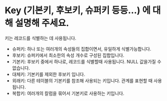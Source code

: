 # Key (기본키, 후보키, 슈퍼키 등등…) 에 대해 설명해 주세요.

키는 레코드를 식별하는 데 사용됩니다.

- 슈퍼키: 하나 또는 여러개의 속성들의 집합이면서, 유일하게 식별가능합니다.
- 후보키: 슈퍼키에서 최소한의 속성 개수로 구성된 집합입니다.
- 기본키: 후보키 중에서 하나로, 레코드를 식별할때 사용됩니다. NULL 값을가질 수 없습니다.
- 대체키: 기본키를 제외한 후보키 입니다.
- 외래키: 다른 테이블의 기본키를 참조해 사용되는 키입니다. 관계를 표현할 때 사용됩니다.
- 복합키: 여러개의 칼럼을 묶어서 기본키로 사용하는 키입니다.